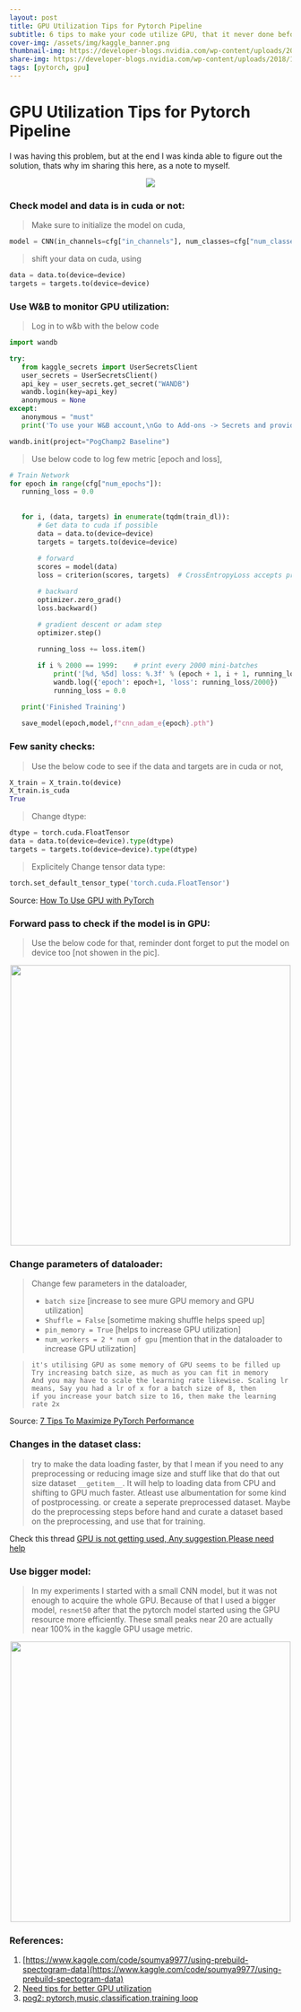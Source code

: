 ```yaml
---
layout: post
title: GPU Utilization Tips for Pytorch Pipeline
subtitle: 6 tips to make your code utilize GPU, that it never done before.
cover-img: /assets/img/kaggle_banner.png
thumbnail-img: https://developer-blogs.nvidia.com/wp-content/uploads/2018/10/Creative_NVIDIA_PyTorch.png
share-img: https://developer-blogs.nvidia.com/wp-content/uploads/2018/10/Creative_NVIDIA_PyTorch.png
tags: [pytorch, gpu]
---
```


# GPU Utilization Tips for Pytorch Pipeline
I was having this problem, but at the end I was kinda able to figure out the solution, thats why im sharing this here, as a note to myself.

<p align="center">
<img src="https://i.imgur.com/TznQh59.jpg">
</p>

### Check model and data is in cuda or not:
 > Make sure to initialize the model on cuda,
 ```python
 model = CNN(in_channels=cfg["in_channels"], num_classes=cfg["num_classes"]).to(device)
 ```
 
 > shift your data on cuda, using
 ```python
data = data.to(device=device)
targets = targets.to(device=device)
 ```
 
 
### Use W&B to monitor GPU utilization:
 
 > Log in to w&b with the below code
 
 ```python
 import wandb

try:
    from kaggle_secrets import UserSecretsClient
    user_secrets = UserSecretsClient()
    api_key = user_secrets.get_secret("WANDB")
    wandb.login(key=api_key)
    anonymous = None
except:
    anonymous = "must"
    print('To use your W&B account,\nGo to Add-ons -> Secrets and provide your W&B access token. Use the Label name as WANDB. \nGet your W&B access token from here: https://wandb.ai/authorize')
 
 wandb.init(project="PogChamp2 Baseline")
 ```
 > Use below code to log few metric [epoch and loss],
 
 ```python
# Train Network
for epoch in range(cfg["num_epochs"]):
    running_loss = 0.0
    
    
    for i, (data, targets) in enumerate(tqdm(train_dl)):
        # Get data to cuda if possible
        data = data.to(device=device)
        targets = targets.to(device=device)
        
        # forward
        scores = model(data)
        loss = criterion(scores, targets)  # CrossEntropyLoss accepts prediction in the shape of (64,10) and target is 64 [not sure]

        # backward
        optimizer.zero_grad()
        loss.backward()

        # gradient descent or adam step
        optimizer.step()
        
        running_loss += loss.item()

        if i % 2000 == 1999:    # print every 2000 mini-batches
            print('[%d, %5d] loss: %.3f' % (epoch + 1, i + 1, running_loss / 2000))
            wandb.log({'epoch': epoch+1, 'loss': running_loss/2000})                  # Logging the epoch and loss, it will also help to log system config
            running_loss = 0.0

    print('Finished Training')
    
    save_model(epoch,model,f"cnn_adam_e{epoch}.pth")
 ```
 
### Few sanity checks:
> Use the below code to see if the data and targets are in cuda or not,
```python
X_train = X_train.to(device)
X_train.is_cuda
True
```
> Change dtype:
```python
dtype = torch.cuda.FloatTensor
data = data.to(device=device).type(dtype)
targets = targets.to(device=device).type(dtype)
```
> Explicitely Change tensor data type:
```python
torch.set_default_tensor_type('torch.cuda.FloatTensor')
```

Source: [How To Use GPU with PyTorch](https://wandb.ai/wandb/common-ml-errors/reports/How-To-Use-GPU-with-PyTorch---VmlldzozMzAxMDk)

### Forward pass to check if the model is in GPU:
> Use the below code for that, reminder dont forget to put the model on device too [not showen in the pic].

<p align="center">
<img width = "500" src="https://i.imgur.com/j9nNG4m.jpg">
</p>

### Change parameters of dataloader:
> Change few parameters in the dataloader,
> - `batch size` [increase to see mure GPU memory and GPU utilization]
> - `Shuffle = False` [sometime making shuffle helps speed up]
> - `pin_memory = True` [helps to increase GPU utilization]
> - `num_workers = 2 * num of gpu` [mention that in the dataloader to increase GPU utilization]

> ```
> it's utilising GPU as some memory of GPU seems to be filled up Try increasing batch size, as much as you can fit in memory
> And you may have to scale the learning rate likewise. Scaling lr means, Say you had a lr of x for a batch size of 8, then 
> if you increase your batch size to 16, then make the learning rate 2x
> ```

Source: [7 Tips To Maximize PyTorch Performance](https://towardsdatascience.com/7-tips-for-squeezing-maximum-performance-from-pytorch-ca4a40951259)

### Changes in the dataset class:
> try to make the data loading faster, by that I mean if you need to any preprocessing or reducing image size and stuff like that do that out size dataset `__getitem__`. It will help to loading data from CPU and shifting to GPU much faster. Atleast use albumentation for some kind of postprocessing. or create a seperate preprocessed dataset. Maybe do the preprocessing steps before hand and curate a dataset based on the preprocessing, and use that for training.
 
 Check this thread [GPU is not getting used, Any suggestion,Please need help](https://www.kaggle.com/c/siim-isic-melanoma-classification/discussion/158304)

### Use bigger model:
> In my experiments I started with a small CNN model, but it was not enough to acquire the whole GPU. Because of that I used a bigger model, `resnet50` after that the pytorch model started using the GPU resource more efficiently. These small peaks near 20 are actually near 100% in the kaggle GPU usage metric. 

<p align="center">
<img width="500" src="https://i.imgur.com/0qB0564.png">
</p>

### References:

1. [https://www.kaggle.com/code/soumya9977/using-prebuild-spectogram-data](https://www.kaggle.com/code/soumya9977/using-prebuild-spectogram-data)
2. [Need tips for better GPU utilization](https://www.kaggle.com/c/kaggle-pog-series-s01e02/discussion/313979)
3. [pog2: pytorch,music,classification,training loop](https://www.kaggle.com/code/soumya9977/pog2-pytorch-music-classification-training-loop?scriptVersionId=90851986)


